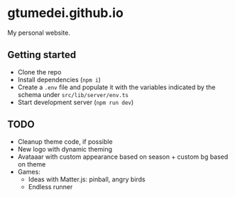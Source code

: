 # gtumedei.github.io

My personal website.

## Getting started

- Clone the repo
- Install dependencies (`npm i`)
- Create a `.env` file and populate it with the variables indicated by the schema under `src/lib/server/env.ts`
- Start development server (`npm run dev`)

## TODO

- Cleanup theme code, if possible
- New logo with dynamic theming
- Avataaar with custom appearance based on season + custom bg based on theme
- Games:
  - Ideas with Matter.js: pinball, angry birds
  - Endless runner
